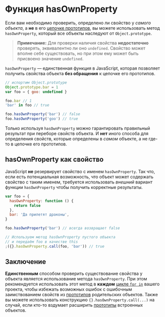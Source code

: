 # Функция hasOwnProperty

Если вам необходимо проверить, определено ли свойство у _самого объекта_, а **не** в его [цепочке прототипов](prototype.md), вы можете использовать метод `hasOwnProperty`, который все объекты наследуют от `Object.prototype`.

> **Примечание:** Для проверки наличия свойства **недостаточно** проверять, эквивалентно ли оно `undefined`. Свойство может вполне себе существовать, но при этом ему может быть присвоено значение `undefined`.

`hasOwnProperty` — единственная функция в JavaScript, которая позволяет получить свойства объекта **без обращения** к цепочке его прототипов.

```js
// испортим Object.prototype
Object.prototype.bar = 1
var foo = { goo: undefined }

foo.bar // 1
'bar' in foo // true

foo.hasOwnProperty('bar') // false
foo.hasOwnProperty('goo') // true
```

Только используя `hasOwnProperty` можно гарантировать правильный результат при переборе свойств объекта. И **нет** иного способа для определения свойств, которые определены в _самом_ объекте, а не где-то в цепочке его прототипов.

## hasOwnProperty как свойство

JavaScript **не** резервирует свойство с именем `hasOwnProperty`. Так что, если есть потенциальная возможность, что объект может содержать свойство с таким именем, требуется использовать _внешний_ вариант функции `hasOwnProperty` чтобы получить корректные результаты.

```js
var foo = {
  hasOwnProperty: function () {
    return false
  },
  bar: 'Да прилетят драконы',
}

foo.hasOwnProperty('bar') // всегда возвращает false

// Используем метод hasOwnProperty пустого объекта
// и передаём foo в качестве this
;({}.hasOwnProperty.call(foo, 'bar')) // true
```

## Заключение

**Единственным** способом проверить существование свойства у объекта является использование метода `hasOwnProperty`. При этом рекомендуется использовать этот метод в **каждом** [цикле `for in`](forinloop.md) вашего проекта, чтобы избежать возможных ошибок с ошибочным заимствованием свойств из [прототипов](prototype.md) родительских объектов. Также вы можете использовать конструкцию `{}.hasOwnProperty.call(...)` на случай, если кто-то вздумает расширить [прототипы](prototype.md) встроенных объектов.

